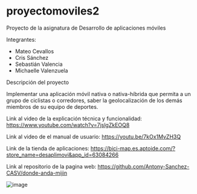 # proyectomoviles2

Proyecto de la asignatura de Desarrollo de aplicaciones móviles

Integrantes:

- Mateo Cevallos
- Cris Sánchez
- Sebastián Valencia
- Michaelle Valenzuela

Descripción del proyecto

Implementar una aplicación móvil nativa o nativa-híbrida que permita a un grupo de ciclistas o 
corredores, saber la geolocalización de los demás miembros de su equipo de deportes.

Link al video de la explicación técnica y funcionalidad: https://www.youtube.com/watch?v=7jslgZkEOQ8

Link al video de el manual de usuario: https://youtu.be/7kOx1MvZH3Q

Link de la tienda de aplicaciones: https://bici-map.es.aptoide.com/?store_name=desaplimovi&app_id=63084266

Link al repositorio de la pagina web: https://github.com/Antony-Sanchez-CASV/donde-anda-mijin

![image](https://user-images.githubusercontent.com/58050574/188796488-fb716c9b-fa14-47c2-b0c8-4ebb257cd8eb.png)


